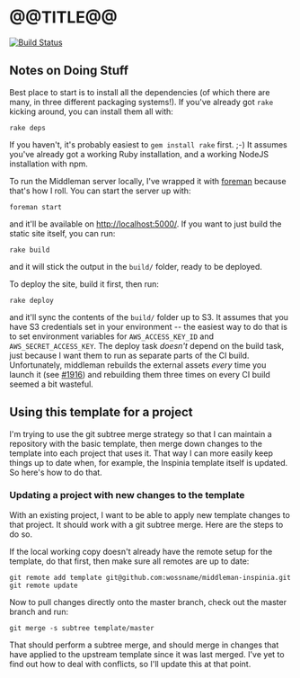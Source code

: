 # @@TITLE@@

[![Build Status](https://travis-ci.org/wossname/@@DOMAIN@@.svg?branch=master)](https://travis-ci.org/wossname/@@DOMAIN@@)

## Notes on Doing Stuff

Best place to start is to install all the dependencies (of which there are
many, in three different packaging systems!). If you've already got `rake`
kicking around, you can install them all with:

    rake deps

If you haven't, it's probably easiest to `gem install rake` first. ;-) It
assumes you've already got a working Ruby installation, and a working NodeJS
installation with npm.

To run the Middleman server locally, I've wrapped it with
[foreman](http://ddollar.github.io/foreman/) because that's how I roll. You can
start the server up with:

    foreman start

and it'll be available on <http://localhost:5000/>. If you want to just build
the static site itself, you can run:

    rake build

and it will stick the output in the `build/` folder, ready to be deployed.

To deploy the site, build it first, then run:

    rake deploy

and it'll sync the contents of the `build/` folder up to S3. It assumes that
you have S3 credentials set in your environment -- the easiest way to do that
is to set environment variables for `AWS_ACCESS_KEY_ID` and
`AWS_SECRET_ACCESS_KEY`. The deploy task *doesn't* depend on the build task,
just because I want them to run as separate parts of the CI build.
Unfortunately, middleman rebuilds the external assets *every* time you launch
it (see [#1916](https://github.com/middleman/middleman/issues/1916)) and
rebuilding them three times on every CI build seemed a bit wasteful.

## Using this template for a project

I'm trying to use the git subtree merge strategy so that I can maintain a
repository with the basic template, then merge down changes to the template
into each project that uses it. That way I can more easily keep things up to
date when, for example, the Inspinia template itself is updated. So here's how
to do that.

### Updating a project with new changes to the template

With an existing project, I want to be able to apply new template changes to
that project. It should work with a git subtree merge. Here are the steps to do
so.

If the local working copy doesn't already have the remote setup for the
template, do that first, then make sure all remotes are up to date:

    git remote add template git@github.com:wossname/middleman-inspinia.git
    git remote update

Now to pull changes directly onto the master branch, check out the master
branch and run:

    git merge -s subtree template/master

That should perform a subtree merge, and should merge in changes that have
applied to the upstream template since it was last merged. I've yet to find out
how to deal with conflicts, so I'll update this at that point.
